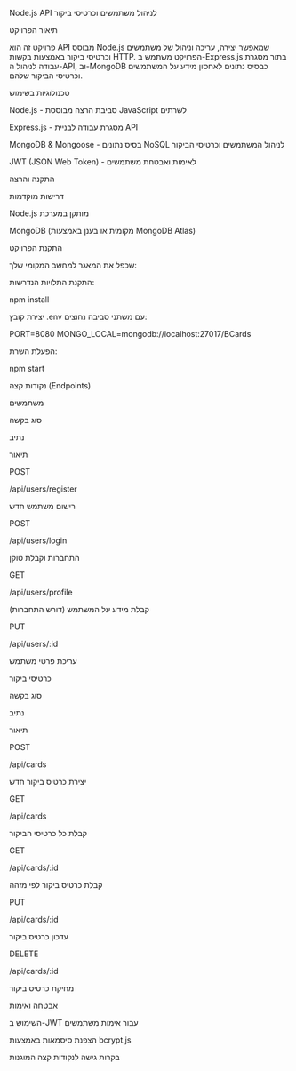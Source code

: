 
Node.js API לניהול משתמשים וכרטיסי ביקור

תיאור הפרויקט

פרויקט זה הוא API מבוסס Node.js שמאפשר יצירה, עריכה וניהול של משתמשים וכרטיסי ביקור באמצעות בקשות HTTP. הפרויקט משתמש ב-Express.js בתור מסגרת עבודה לניהול ה-API, וב-MongoDB כבסיס נתונים לאחסון מידע על המשתמשים וכרטיסי הביקור שלהם.

טכנולוגיות בשימוש

Node.js - סביבת הרצה מבוססת JavaScript לשרתים

Express.js - מסגרת עבודה לבניית API

MongoDB & Mongoose - בסיס נתונים NoSQL לניהול המשתמשים וכרטיסי הביקור

JWT (JSON Web Token) - לאימות ואבטחת משתמשים

התקנה והרצה

דרישות מוקדמות

Node.js מותקן במערכת

MongoDB (מקומית או בענן באמצעות MongoDB Atlas)

התקנת הפרויקט

שכפל את המאגר למחשב המקומי שלך:


התקנת התלויות הנדרשות:

npm install

יצירת קובץ .env עם משתני סביבה נחוצים:

PORT=8080
MONGO_LOCAL=mongodb://localhost:27017/BCards

הפעלת השרת:

npm start

נקודות קצה (Endpoints)

משתמשים

סוג בקשה

נתיב

תיאור

POST

/api/users/register

רישום משתמש חדש

POST

/api/users/login

התחברות וקבלת טוקן

GET

/api/users/profile

קבלת מידע על המשתמש (דורש התחברות)

PUT

/api/users/:id

עריכת פרטי משתמש

כרטיסי ביקור

סוג בקשה

נתיב

תיאור

POST

/api/cards

יצירת כרטיס ביקור חדש

GET

/api/cards

קבלת כל כרטיסי הביקור

GET

/api/cards/:id

קבלת כרטיס ביקור לפי מזהה

PUT

/api/cards/:id

עדכון כרטיס ביקור

DELETE

/api/cards/:id

מחיקת כרטיס ביקור

אבטחה ואימות

השימוש ב-JWT עבור אימות משתמשים

הצפנת סיסמאות באמצעות bcrypt.js

בקרות גישה לנקודות קצה המוגנות

